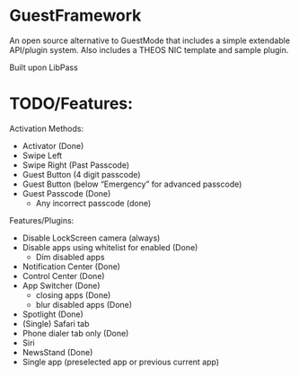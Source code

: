 GuestFramework
==============

An open source alternative to GuestMode that includes a simple extendable API/plugin system.
Also includes a THEOS NIC template and sample plugin. 


Built upon LibPass

TODO/Features:
==============

Activation Methods:
- Activator (Done)
- Swipe Left 
- Swipe Right (Past Passcode)
- Guest Button (4 digit passcode)
- Guest Button (below “Emergency” for advanced passcode)
- Guest Passcode (Done)
   - Any incorrect passcode (done)


Features/Plugins:
- Disable LockScreen camera (always)
- Disable apps using whitelist for enabled (Done)
  - Dim disabled apps
- Notification Center (Done)
- Control Center (Done)
- App Switcher (Done)
  - closing apps (Done)
  - blur disabled apps (Done)
- Spotlight (Done)
- (Single) Safari tab
- Phone dialer tab only (Done)
- Siri
- NewsStand (Done)
- Single app (preselected app or previous current app)
